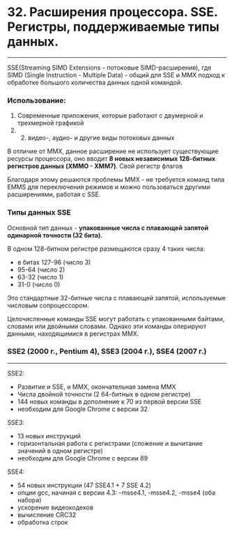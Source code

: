 # 32. Расширения процессора. SSE. Регистры, поддерживаемые типы данных.

---



SSE(Streaming SIMD Extensions - потоковые SIMD-расширения), где SIMD (Single Instruction - Multiple Data) - общий для SSE и ММХ подход к обработке большого количества данных одной командой.



### Использование: 

1. Современные приложения, которые работают с двумерной и трехмерной графикой
2. 2. видео-, аудио- и другие виды потоковых данных 



В отличие от MMX, данное расширение не использует существующие ресурсы процессора, оно вводит __8 новых независимых 128-битных регистров данных (XMMO - XMM7)__. Свой регистр флагов

Благодаря этому решаются проблемы MMX - не требуется команд типа EMMS для переключения режимов и можно пользоваться другими расширениями, работая с SSE.



### Типы данных SSE 

Основной тип данных - __упакованные числа с плавающей запятой одинарной точности (32 бита).__

В одном 128-битном регистре размещаются сразу 4 таких числа:

+ в битах 127-96 (число 3) 
+ 95-64 (число 2) 
+ 63-32 (число 1) 
+ 31-0 (число 0) 



Это стандартные 32-битные числа с плавающей запятой, используемые числовым сопроцессором. 

Целочисленные команды SSE могут работать с упакованными байтами, словами или двойными словами. Однако эти команды оперируют данными, находящимися в регистрах ММХ.



### SSE2 (2000 г., Pentium 4), SSE3 (2004 г.), SSE4 (2007 г.)

---

SSE2: 

+ Развитие и SSE, и MMX, окончательная замена MMX 
+ Числа двойной точности (2 64-битных в одном регистре) 
+ 144 новых команды в дополнение к 70 из первой версии SSE 
+ необходим для Google Chrome с версии 32 

SSE3: 

+ 13 новых инструкций 
+ горизонтальная работа с регистрами (сложение и вычитание значений в одном регистре)
+ необходим для Google Chrome с версии 89 

SSE4: 

+ 54 новых инструкции (47 SSE4.1 + 7 SSE 4.2) 
+ опции gcc, начиная с версии 4.3: -msse4.1, -msse4.2, -msse4 (оба набора) 
+ ускорение видеокодеков 
+ вычисление CRC32 
+ обработка строк
